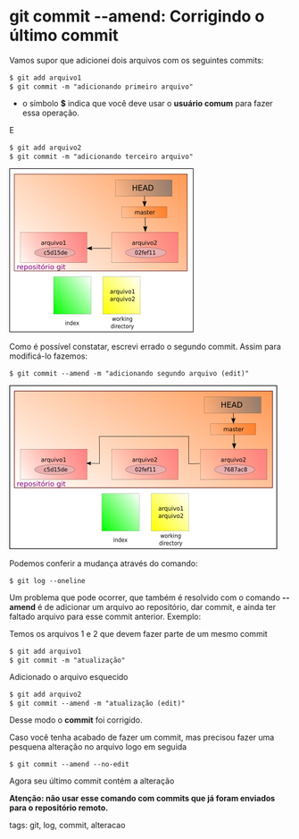 # git commit --amend: Corrigindo o último commit

Vamos supor que adicionei dois arquivos com os seguintes commits:

```
$ git add arquivo1
$ git commit -m "adicionando primeiro arquivo"
```

- o símbolo **$** indica que você deve usar o **usuário comum** para fazer essa operação.

E

```
$ git add arquivo2
$ git commit -m "adicionando terceiro arquivo"
```

![commit errado](img/p0005-0.png)

Como é possível constatar, escrevi errado o segundo commit. Assim para modificá-lo fazemos:

```
$ git commit --amend -m "adicionando segundo arquivo (edit)"
```

![commit corrigido](img/p0005-1.png)

Podemos conferir a mudança através do comando:

```
$ git log --oneline
```

Um problema que pode ocorrer, que também é resolvido com o comando **--amend** é de adicionar um arquivo ao repositório, dar commit, e ainda ter faltado arquivo para esse commit anterior. Exemplo:

Temos os arquivos 1 e 2 que devem fazer parte de um mesmo commit

```
$ git add arquivo1
$ git commit -m "atualização"
```

Adicionado o arquivo esquecido

```
$ git add arquivo2
$ git commit --amend -m "atualização (edit)"
```

Desse modo o **commit** foi corrigido.

Caso você tenha acabado de fazer um commit, mas precisou fazer uma pesquena alteração no arquivo logo em seguida

```
$ git commit --amend --no-edit
```

Agora seu último commit contém a alteração

**Atenção: não usar esse comando com commits que já foram enviados para o repositório remoto.**

tags: git, log, commit, alteracao

